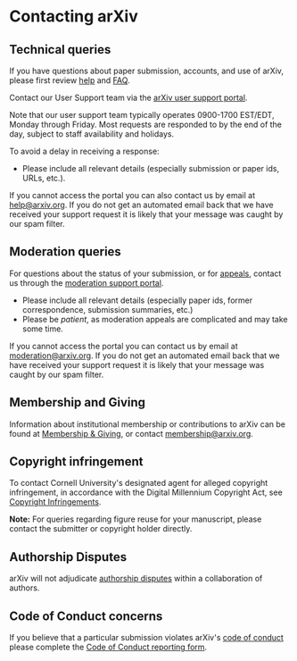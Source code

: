 # Contacting arXiv

## Technical queries

If you have questions about paper submission, accounts, and use of arXiv, please first review [help](index.md) and [FAQ](faq/index.md).

Contact our User Support team via the [arXiv user support portal](http://arxiv.org/support/general_help).

Note that our user support team typically operates 0900-1700 EST/EDT, Monday through Friday. Most requests are responded to by the end of the day, subject to staff availability and holidays.

To avoid a delay in receiving a response:

-   Please include all relevant details (especially submission or paper ids, URLs, etc.).

If you cannot access the portal you can also contact us by email at help@arxiv.org. If you do not get an automated email back that we have received your support request it is likely that your message was caught by our spam filter.



## Moderation queries

For questions about the status of your submission, or for [appeals](moderation/appeals.md), contact us through the [moderation support portal](https://arxiv.org/support/moderation_help).

-   Please include all relevant details (especially paper ids, former correspondence, submission summaries, etc.)
-   Please be *patient*, as moderation appeals are complicated and may take some time.

If you cannot access the portal you can contact us by email at moderation@arxiv.org. If you do not get an automated email back that we have received your support request it is likely that your message was caught by our spam filter.

## Membership and Giving

Information about institutional membership or contributions to arXiv can be found at [Membership & Giving](../about/give.md), or contact membership@arxiv.org.

## Copyright infringement

To contact Cornell University's designated agent for alleged copyright infringement, in accordance with the Digital Millennium Copyright Act,
see [Copyright Infringements](http://www.cornell.edu/copyright-infringement.cfm).

<span id="figures"></span>
**Note:** For queries regarding figure reuse for your manuscript, please contact the submitter or copyright holder directly.

## Authorship Disputes

arXiv will not adjudicate [authorship disputes](../help/authority.md) within a collaboration of authors.

## Code of Conduct concerns

If you believe that a particular submission violates arXiv's [code of conduct](policies/code_of_conduct.md) please complete the [Code of Conduct reporting form](https://cornell.ca1.qualtrics.com/jfe/form/SV_6FgHTrYs5JT30wZ).
